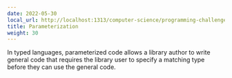 ```yaml
---
date: 2022-05-30
local_url: http://localhost:1313/computer-science/programming-challenges/language-concepts/parameterization/
title: Parameterization
weight: 30
---
```


In typed languages, parameterized code allows a library author to write
general code that requires the library user to specify a matching type
before they can use the general code.
